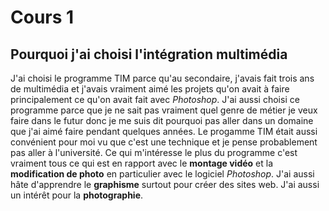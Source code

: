 # Cours 1

## Pourquoi j'ai choisi l'intégration multimédia
J'ai choisi le programme TIM parce qu'au secondaire, j'avais fait trois ans de multimédia et j'avais vraiment aimé les projets qu'on avait à faire principalement ce qu'on avait fait avec _Photoshop_. J'ai aussi choisi ce programme parce que je ne sait pas vraiment quel genre de métier je veux faire dans le futur donc je me suis dit pourquoi pas aller dans un domaine que j'ai aimé faire pendant quelques années. Le progamme TIM était aussi convénient pour moi vu que c'est une technique et je pense probablement pas aller à l'université. Ce qui m'intéresse le plus du programme c'est vraiment tous ce qui est en rapport avec le __montage vidéo__ et la __modification de photo__ en particulier avec le logiciel _Photoshop_. J'ai aussi hâte d'apprendre le __graphisme__ surtout pour créer des sites web. J'ai aussi un intérêt pour la __photographie__.
